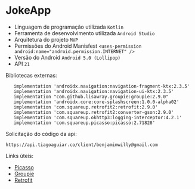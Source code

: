 # JokeApp
 
* Linguagem de programação utilizada ```Kotlin```
* Ferramenta de desenvolvimento utilizada ```Android Studio```
* Arquitetura do projeto ```MVP```
* Permissões do Android Manisfest ```<uses-permission android:name="android.permission.INTERNET" />```
* Versão do Android ```Android 5.0 (Lollipop)```
* API ```21```

 Bibliotecas externas:
 ```
    implementation 'androidx.navigation:navigation-fragment-ktx:2.3.5'
    implementation 'androidx.navigation:navigation-ui-ktx:2.3.5'
    implementation "com.github.lisawray.groupie:groupie:2.9.0"
    implementation 'androidx.core:core-splashscreen:1.0.0-alpha02'
    implementation 'com.squareup.retrofit2:retrofit:2.9.0'
    implementation 'com.squareup.retrofit2:converter-gson:2.9.0'
    implementation 'com.squareup.okhttp3:logging-interceptor:4.2.1'
    implementation 'com.squareup.picasso:picasso:2.71828'
 ```
 Solicitação do código da api:
 ```
 https://api.tiagoaguiar.co/client/benjamimwilly@gmail.com
 ```
 
 Links úteis:
 * [Picasso](https://github.com/square/picasso)
 * [Groupie](https://github.com/lisawray/groupie)
 * [Retrofit](https://github.com/square/retrofit)

